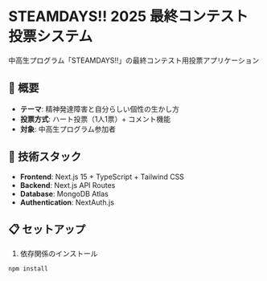 # STEAMDAYS!! 2025 最終コンテスト投票システム

中高生プログラム「STEAMDAYS!!」の最終コンテスト用投票アプリケーション

## 🎯 概要

- **テーマ**: 精神発達障害と自分らしい個性の生かし方
- **投票方式**: ハート投票（1人1票）+ コメント機能
- **対象**: 中高生プログラム参加者

## 🚀 技術スタック

- **Frontend**: Next.js 15 + TypeScript + Tailwind CSS
- **Backend**: Next.js API Routes
- **Database**: MongoDB Atlas
- **Authentication**: NextAuth.js

## 📋 セットアップ

1. 依存関係のインストール
```bash
npm install